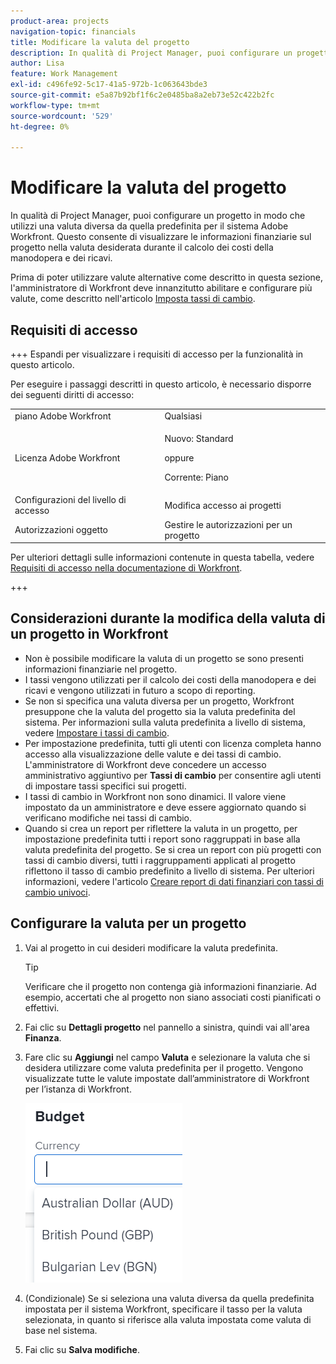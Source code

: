 ```yaml
---
product-area: projects
navigation-topic: financials
title: Modificare la valuta del progetto
description: In qualità di Project Manager, puoi configurare un progetto in modo che utilizzi una valuta diversa da quella predefinita per il sistema Adobe Workfront. Questo consente di visualizzare le informazioni finanziarie sul progetto nella valuta desiderata durante il calcolo dei costi della manodopera e dei ricavi.
author: Lisa
feature: Work Management
exl-id: c496fe92-5c17-41a5-972b-1c063643bde3
source-git-commit: e5a87b92bf1f6c2e0485ba8a2eb73e52c422b2fc
workflow-type: tm+mt
source-wordcount: '529'
ht-degree: 0%

---
```


# Modificare la valuta del progetto

In qualità di Project Manager, puoi configurare un progetto in modo che utilizzi una valuta diversa da quella predefinita per il sistema Adobe Workfront. Questo consente di visualizzare le informazioni finanziarie sul progetto nella valuta desiderata durante il calcolo dei costi della manodopera e dei ricavi.

Prima di poter utilizzare valute alternative come descritto in questa sezione, l&#39;amministratore di Workfront deve innanzitutto abilitare e configurare più valute, come descritto nell&#39;articolo [Imposta tassi di cambio](../../../administration-and-setup/manage-workfront/exchange-rates/set-up-exchange-rates.md).

## Requisiti di accesso

+++ Espandi per visualizzare i requisiti di accesso per la funzionalità in questo articolo.

Per eseguire i passaggi descritti in questo articolo, è necessario disporre dei seguenti diritti di accesso:

<table style="table-layout:auto"> 
 <col> 
 <col> 
 <tbody> 
  <tr> 
   <td role="rowheader">piano Adobe Workfront</td> 
   <td>Qualsiasi</td> 
  </tr> 
  <tr> 
   <td role="rowheader">Licenza Adobe Workfront</td> 
   <td>
   <p>Nuovo: Standard</p>
   <p>oppure</p>
   <p>Corrente: Piano</p></td> 
  </tr> 
  <tr> 
   <td role="rowheader">Configurazioni del livello di accesso</td> 
   <td>Modifica accesso ai progetti</td> 
  </tr> 
  <tr> 
   <td role="rowheader">Autorizzazioni oggetto</td> 
   <td>Gestire le autorizzazioni per un progetto</td> 
  </tr> 
 </tbody> 
</table>

Per ulteriori dettagli sulle informazioni contenute in questa tabella, vedere [Requisiti di accesso nella documentazione di Workfront](/help/quicksilver/administration-and-setup/add-users/access-levels-and-object-permissions/access-level-requirements-in-documentation.md).

+++

## Considerazioni durante la modifica della valuta di un progetto in Workfront

* Non è possibile modificare la valuta di un progetto se sono presenti informazioni finanziarie nel progetto.
* I tassi vengono utilizzati per il calcolo dei costi della manodopera e dei ricavi e vengono utilizzati in futuro a scopo di reporting.
* Se non si specifica una valuta diversa per un progetto, Workfront presuppone che la valuta del progetto sia la valuta predefinita del sistema. Per informazioni sulla valuta predefinita a livello di sistema, vedere [Impostare i tassi di cambio](../../../administration-and-setup/manage-workfront/exchange-rates/set-up-exchange-rates.md).
* Per impostazione predefinita, tutti gli utenti con licenza completa hanno accesso alla visualizzazione delle valute e dei tassi di cambio. L&#39;amministratore di Workfront deve concedere un accesso amministrativo aggiuntivo per **Tassi di cambio** per consentire agli utenti di impostare tassi specifici sui progetti.
* I tassi di cambio in Workfront non sono dinamici. Il valore viene impostato da un amministratore e deve essere aggiornato quando si verificano modifiche nei tassi di cambio.
* Quando si crea un report per riflettere la valuta in un progetto, per impostazione predefinita tutti i report sono raggruppati in base alla valuta predefinita del progetto. Se si crea un report con più progetti con tassi di cambio diversi, tutti i raggruppamenti applicati al progetto riflettono il tasso di cambio predefinito a livello di sistema. Per ulteriori informazioni, vedere l&#39;articolo [Creare report di dati finanziari con tassi di cambio univoci](../../../reports-and-dashboards/reports/creating-and-managing-reports/create-financial-data-reports-unique-exchange-rates.md).

## Configurare la valuta per un progetto

1. Vai al progetto in cui desideri modificare la valuta predefinita.

   >[!TIP]
   >
   >Verificare che il progetto non contenga già informazioni finanziarie. Ad esempio, accertati che al progetto non siano associati costi pianificati o effettivi.

1. Fai clic su **Dettagli progetto** nel pannello a sinistra, quindi vai all&#39;area **Finanza**.
1. Fare clic su **Aggiungi** nel campo **Valuta** e selezionare la valuta che si desidera utilizzare come valuta predefinita per il progetto. Vengono visualizzate tutte le valute impostate dall’amministratore di Workfront per l’istanza di Workfront.

   ![](assets/currency-on-project-expanded-nwe.png)

1. (Condizionale) Se si seleziona una valuta diversa da quella predefinita impostata per il sistema Workfront, specificare il tasso per la valuta selezionata, in quanto si riferisce alla valuta impostata come valuta di base nel sistema.
1. Fai clic su **Salva modifiche**.
